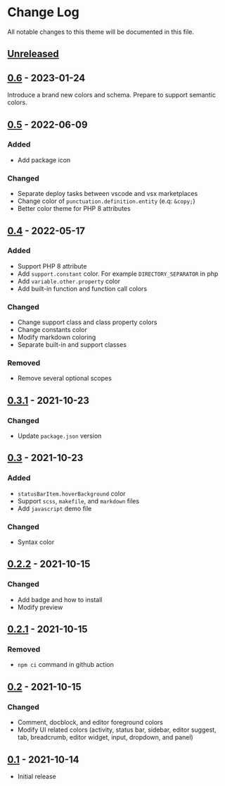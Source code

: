 # Change Log
All notable changes to this theme will be documented in this file.

## [Unreleased]

## [0.6] - 2023-01-24
Introduce a brand new colors and schema. Prepare to support semantic colors.

## [0.5] - 2022-06-09
  ### Added
  - Add package icon

  ### Changed
  - Separate deploy tasks between vscode and vsx marketplaces
  - Change color of `punctuation.definition.entity` (e.q: `&copy;`)
  - Better color theme for PHP 8 attributes

## [0.4] - 2022-05-17
  ### Added
  - Support PHP 8 attribute
  - Add `support.constant` color. For example `DIRECTORY_SEPARATOR` in php
  - Add `variable.other.property` color
  - Add built-in function and function call colors

  ### Changed
  - Change support class and class property colors
  - Change constants color
  - Modify markdown coloring
  - Separate built-in and support classes

  ### Removed
  - Remove several optional scopes


## [0.3.1] - 2021-10-23
  ### Changed
  - Update `package.json` version


## [0.3] - 2021-10-23
  ### Added
  - `statusBarItem.hoverBackground` color
  - Support `scss`, `makefile`, and `markdown` files
  - Add `javascript` demo file

  ### Changed
  - Syntax color


## [0.2.2] - 2021-10-15
  ### Changed
  - Add badge and how to install
  - Modify preview


## [0.2.1] - 2021-10-15
  ### Removed
  - `npm ci` command in github action


## [0.2] - 2021-10-15
  ### Changed
  - Comment, docblock, and editor foreground colors
  - Modify UI related colors (activity, status bar, sidebar, editor suggest, tab, breadcrumb, editor widget, input, dropdown, and panel)


## [0.1] - 2021-10-14
- Initial release


[Unreleased]: https://github.com/pattisahusiwa/oxford-blue/compare/v0.6...master
[0.6]: https://github.com/pattisahusiwa/oxford-blue/releases/tag/v0.6
[0.5]: https://github.com/pattisahusiwa/oxford-blue/releases/tag/v0.5
[0.4]: https://github.com/pattisahusiwa/oxford-blue/releases/tag/v0.4
[0.3.1]: https://github.com/pattisahusiwa/oxford-blue/releases/tag/v0.3.1
[0.3]: https://github.com/pattisahusiwa/oxford-blue/releases/tag/v0.3
[0.2.2]: https://github.com/pattisahusiwa/oxford-blue/releases/tag/v0.2.2
[0.2.1]: https://github.com/pattisahusiwa/oxford-blue/releases/tag/v0.2.1
[0.2]: https://github.com/pattisahusiwa/oxford-blue/releases/tag/v0.2
[0.1]: https://github.com/pattisahusiwa/oxford-blue/releases/tag/v0.1
